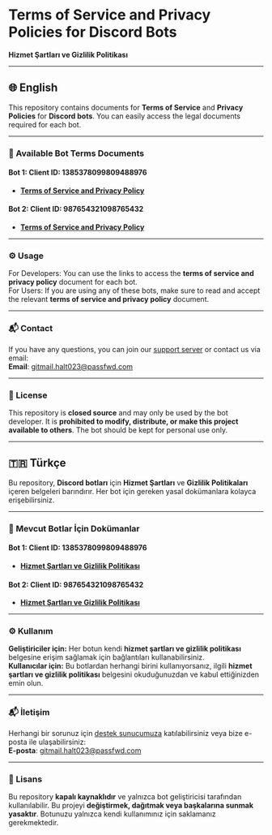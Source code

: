 # Terms of Service and Privacy Policies for Discord Bots  
**Hizmet Şartları ve Gizlilik Politikası**

---

## 🌐 English

This repository contains documents for **Terms of Service** and **Privacy Policies** for **Discord bots**. You can easily access the legal documents required for each bot.

---

### 📑 Available Bot Terms Documents

#### Bot 1: **Client ID: 1385378099809488976**  
- [**Terms of Service and Privacy Policy**](./legal/1385378099809488976.md)

#### Bot 2: **Client ID: 987654321098765432**  
- [**Terms of Service and Privacy Policy**](./legal/1349489021986017453.md)

---

### ⚙️ Usage

For Developers: You can use the links to access the **terms of service and privacy policy** document for each bot.  
For Users: If you are using any of these bots, make sure to read and accept the relevant **terms of service and privacy policy** document.

---

### 📬 Contact

If you have any questions, you can join our [support server](https://discord.gg/54XrPyCuFx) or contact us via email:  
**Email**: [gitmail.halt023@passfwd.com](mailto:gitmail.halt023@passfwd.com)

---

### 📝 License

This repository is **closed source** and may only be used by the bot developer. It is **prohibited to modify, distribute, or make this project available to others**. The bot should be kept for personal use only.

---

## 🇹🇷 Türkçe

Bu repository, **Discord botları** için **Hizmet Şartları** ve **Gizlilik Politikaları** içeren belgeleri barındırır. Her bot için gereken yasal dokümanlara kolayca erişebilirsiniz.

---

### 📑 Mevcut Botlar İçin Dokümanlar

#### Bot 1: **Client ID: 1385378099809488976**  
- [**Hizmet Şartları ve Gizlilik Politikası**](./legal/1385378099809488976.md)

#### Bot 2: **Client ID: 987654321098765432**  
- [**Hizmet Şartları ve Gizlilik Politikası**](./legal/1349489021986017453.md)

---

### ⚙️ Kullanım

**Geliştiriciler için:** Her botun kendi **hizmet şartları ve gizlilik politikası** belgesine erişim sağlamak için bağlantıları kullanabilirsiniz.  
**Kullanıcılar için:** Bu botlardan herhangi birini kullanıyorsanız, ilgili **hizmet şartları ve gizlilik politikası** belgesini okuduğunuzdan ve kabul ettiğinizden emin olun.

---

### 📬 İletişim

Herhangi bir sorunuz için [destek sunucumuza](https://discord.gg/54XrPyCuFx) katılabilirsiniz veya bize e-posta ile ulaşabilirsiniz:  
**E-posta**: [gitmail.halt023@passfwd.com](mailto:gitmail.halt023@passfwd.com)

---

### 📝 Lisans

Bu repository **kapalı kaynaklıdır** ve yalnızca bot geliştiricisi tarafından kullanılabilir. Bu projeyi **değiştirmek, dağıtmak veya başkalarına sunmak yasaktır**. Botunuzu yalnızca kendi kullanımınız için saklamanız gerekmektedir.
